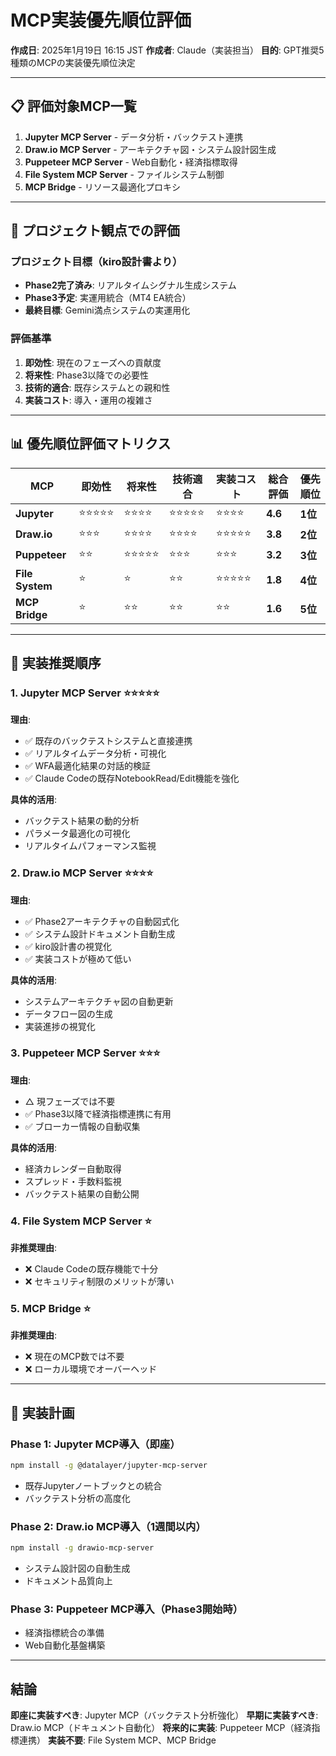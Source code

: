 # MCP実装優先順位評価

**作成日**: 2025年1月19日 16:15 JST
**作成者**: Claude（実装担当）
**目的**: GPT推奨5種類のMCPの実装優先順位決定

---

## 📋 評価対象MCP一覧

1. **Jupyter MCP Server** - データ分析・バックテスト連携
2. **Draw.io MCP Server** - アーキテクチャ図・システム設計図生成
3. **Puppeteer MCP Server** - Web自動化・経済指標取得
4. **File System MCP Server** - ファイルシステム制御
5. **MCP Bridge** - リソース最適化プロキシ

---

## 🎯 プロジェクト観点での評価

### プロジェクト目標（kiro設計書より）
- **Phase2完了済み**: リアルタイムシグナル生成システム
- **Phase3予定**: 実運用統合（MT4 EA統合）
- **最終目標**: Gemini満点システムの実運用化

### 評価基準
1. **即効性**: 現在のフェーズへの貢献度
2. **将来性**: Phase3以降での必要性
3. **技術的適合**: 既存システムとの親和性
4. **実装コスト**: 導入・運用の複雑さ

---

## 📊 優先順位評価マトリクス

| MCP | 即効性 | 将来性 | 技術適合 | 実装コスト | 総合評価 | 優先順位 |
|-----|-------|-------|---------|-----------|---------|---------|
| **Jupyter** | ⭐⭐⭐⭐⭐ | ⭐⭐⭐⭐ | ⭐⭐⭐⭐⭐ | ⭐⭐⭐⭐ | **4.6** | **1位** |
| **Draw.io** | ⭐⭐⭐ | ⭐⭐⭐⭐ | ⭐⭐⭐⭐ | ⭐⭐⭐⭐⭐ | **3.8** | **2位** |
| **Puppeteer** | ⭐⭐ | ⭐⭐⭐⭐⭐ | ⭐⭐⭐ | ⭐⭐⭐ | **3.2** | **3位** |
| **File System** | ⭐ | ⭐ | ⭐⭐ | ⭐⭐⭐⭐⭐ | **1.8** | **4位** |
| **MCP Bridge** | ⭐ | ⭐⭐ | ⭐⭐ | ⭐⭐ | **1.6** | **5位** |

---

## 🚀 実装推奨順序

### 1. **Jupyter MCP Server** ⭐⭐⭐⭐⭐
**理由**:
- ✅ 既存のバックテストシステムと直接連携
- ✅ リアルタイムデータ分析・可視化
- ✅ WFA最適化結果の対話的検証
- ✅ Claude Codeの既存NotebookRead/Edit機能を強化

**具体的活用**:
- バックテスト結果の動的分析
- パラメータ最適化の可視化
- リアルタイムパフォーマンス監視

### 2. **Draw.io MCP Server** ⭐⭐⭐⭐
**理由**:
- ✅ Phase2アーキテクチャの自動図式化
- ✅ システム設計ドキュメント自動生成
- ✅ kiro設計書の視覚化
- ✅ 実装コストが極めて低い

**具体的活用**:
- システムアーキテクチャ図の自動更新
- データフロー図の生成
- 実装進捗の視覚化

### 3. **Puppeteer MCP Server** ⭐⭐⭐
**理由**:
- △ 現フェーズでは不要
- ✅ Phase3以降で経済指標連携に有用
- ✅ ブローカー情報の自動収集

**具体的活用**:
- 経済カレンダー自動取得
- スプレッド・手数料監視
- バックテスト結果の自動公開

### 4. **File System MCP Server** ⭐
**非推奨理由**:
- ❌ Claude Codeの既存機能で十分
- ❌ セキュリティ制限のメリットが薄い

### 5. **MCP Bridge** ⭐
**非推奨理由**:
- ❌ 現在のMCP数では不要
- ❌ ローカル環境でオーバーヘッド

---

## 🎯 実装計画

### Phase 1: Jupyter MCP導入（即座）
```bash
npm install -g @datalayer/jupyter-mcp-server
```
- 既存Jupyterノートブックとの統合
- バックテスト分析の高度化

### Phase 2: Draw.io MCP導入（1週間以内）
```bash
npm install -g drawio-mcp-server
```
- システム設計図の自動生成
- ドキュメント品質向上

### Phase 3: Puppeteer MCP導入（Phase3開始時）
- 経済指標統合の準備
- Web自動化基盤構築

---

## 結論

**即座に実装すべき**: Jupyter MCP（バックテスト分析強化）
**早期に実装すべき**: Draw.io MCP（ドキュメント自動化）
**将来的に実装**: Puppeteer MCP（経済指標連携）
**実装不要**: File System MCP、MCP Bridge